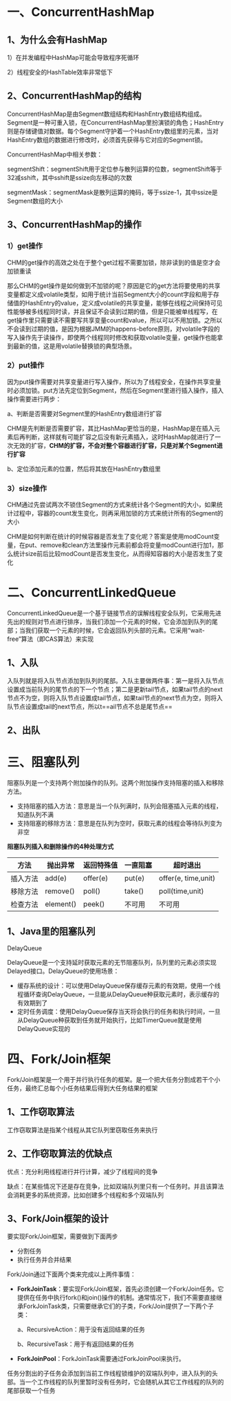 # 	一、ConcurrentHashMap

## 1、为什么会有HashMap

1）在并发编程中HashMap可能会导致程序死循环

2）线程安全的HashTable效率非常低下

## 2、ConcurrentHashMap的结构

ConcurrentHashMap是由Segment数组结构和HashEntry数组结构组成。Segment是一种可重入锁，在ConcurrentHashMap里扮演锁的角色；HashEntry则是存储键值对数据。每个Segment守护着一个HashEntry数组里的元素，当对HashEntry数组的数据进行修改时，必须首先获得与它对应的Segment锁。

ConcurrentHashMap中相关参数：

segmentShift：segmentShift用于定位参与散列运算的位数，segmentShift等于32减sshift，其中sshift是ssize向左移动的次数

segmentMask：segmentMask是散列运算的掩码，等于ssize-1，其中ssize是Segment数组的大小

## 3、ConcurrentHashMap的操作

### 1）get操作

CHM的get操作的高效之处在于整个get过程不需要加锁，除非读到的值是空才会加锁重读

那么CHM的get操作是如何做到不加锁的呢？原因是它的get方法将要使用的共享变量都定义成volatile类型，如用于统计当前Segment大小的count字段和用于存储值的HashEntry的value，定义成volatile的共享变量，能够在线程之间保持可见性能够被多线程同时读，并且保证不会读到过期的值，但是只能被单线程写，在get操作里只需要读不需要写共享变量count和value，所以可以不用加锁。之所以不会读到过期的值，是因为根据JMM的happens-before原则，对volatile字段的写入操作先于读操作，即使两个线程同时修改和获取volatile变量，get操作也能拿到最新的值，这是用volatile替换锁的典型场景。

### 2）put操作

因为put操作需要对共享变量进行写入操作，所以为了线程安全，在操作共享变量时必须加锁。put方法先定位到Segment，然后在Segment里进行插入操作，插入操作需要进行两步：

a、判断是否需要对Segment里的HashEntry数组进行扩容

CHM是先判断是否需要扩容，其比HashMap更恰当的是，HashMap是在插入元素后再判断，这样就有可能扩容之后没有新元素插入，这时HashMap就进行了一次无效的扩容，**CHM的扩容，不会对整个容器进行扩容，只是对某个Segment进行扩容**

b、定位添加元素的位置，然后将其放在HashEntry数组里

### 3）size操作

CHM通过先尝试两次不锁住Segment的方式来统计各个Segment的大小，如果统计过程中，容器的count发生变化，则再采用加锁的方式来统计所有的Segment的大小

CHM是如何判断在统计的时候容器是否发生了变化呢？答案是使用modCount变量，在put、remove和clean方法里操作元素前都会将变量modCount进行加1，那么统计size前后比较modCount是否发生变化，从而得知容器的大小是否发生了变化

# 二、ConcurrentLinkedQueue

ConcurrentLinkedQueue是一个基于链接节点的误解线程安全队列，它采用先进先出的规则对节点进行排序，当我们添加一个元素的时候，它会添加到队列的尾部；当我们获取一个元素的时候，它会返回队列头部的元素。它采用“wait-free”算法（即CAS算法）来实现

## 1、入队

入队列就是将入队节点添加到队列的尾部。入队主要做两件事：第一是将入队节点设置成当前队列的尾节点的下一个节点；第二是更新tail节点，如果tail节点的next节点不为空，则将入队节点设置成tail节点，如果tail节点的next节点为空，则将入队节点设置成tail的next节点，所以t==ail节点不总是尾节点==

## 2、出队

# 三、阻塞队列

阻塞队列是一个支持两个附加操作的队列。这两个附加操作支持阻塞的插入和移除方法。

- 支持阻塞的插入方法：意思是当一个队列满时，队列会阻塞插入元素的线程，知道队列不满
- 支持阻塞的移除方法：意思是在队列为空时，获取元素的线程会等待队列变为非空

**阻塞队列插入和删除操作的4种处理方式**

| 方法     | 抛出异常  | 返回特殊值 | 一直阻塞 | 超时退出            |
| -------- | --------- | ---------- | -------- | ------------------- |
| 插入方法 | add(e)    | offer(e)   | put(e)   | offer(e, time,unit) |
| 移除方法 | remove()  | poll()     | take()   | poll(time,unit)     |
| 检查方法 | element() | peek()     | 不可用   | 不可用              |

## 1、Java里的阻塞队列

DelayQueue

DelayQueue是一个支持延时获取元素的无节阻塞队列，队列里的元素必须实现Delayed接口。DelayQueue的使用场景：

- 缓存系统的设计：可以使用DelayQueue保存缓存元素的有效期，使用一个线程循环查询DelayQueue，一旦能从DelayQueue种获取元素时，表示缓存的有效期到了
- 定时任务调度：使用DelayQueue保存当天将会执行的任务和执行时间，一旦从DelayQueue种获取到任务就开始执行，比如TimerQueue就是使用DelayQueue实现的

# 四、Fork/Join框架

Fork/Join框架是一个用于并行执行任务的框架。是一个把大任务分割成若干个小任务，最终汇总每个小任务结果后得到大任务结果的框架

## 1、工作窃取算法

工作窃取算法是指某个线程从其它队列里窃取任务来执行

## 2、工作窃取算法的优缺点

优点：充分利用线程进行并行计算，减少了线程间的竞争

缺点：在某些情况下还是存在竞争，比如双端队列里只有一个任务时。并且该算法会消耗更多的系统资源，比如创建多个线程和多个双端队列

## 3、Fork/Join框架的设计

要实现Fork/Join框架，需要做到下面两步

- 分割任务
- 执行任务并合并结果

Fork/Join通过下面两个类来完成以上两件事情：

- **ForkJoinTask**：要实现Fork/Join框架，首先必须创建一个Fork/Join任务。它提供在任务中执行fork()和join()操作的机制。通常情况下，我们不需要直接继承ForkJoinTask类，只需要继承它们的子类，Fork/Join提供了一下两个子类：

  a、RecursiveAction：用于没有返回结果的任务

  b、RecursiveTask：用于有返回结果的任务

- **ForkJoinPool**：ForkJoinTask需要通过ForkJoinPool来执行。

任务分割出的子任务会添加到当前工作线程锁维护的双端队列中，进入队列的头部。当一个工作线程的队列里暂时没有任务时，它会随机从其它工作线程的队列的尾部获取一个任务
